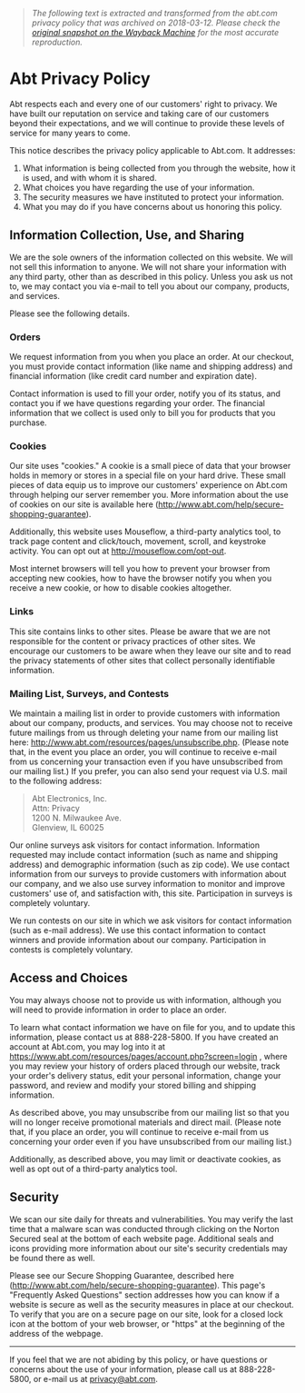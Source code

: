 > *The following text is extracted and transformed from the abt.com privacy policy that was archived on 2018-03-12. Please check the [original snapshot on the Wayback Machine](https://web.archive.org/web/20180312160838id_/https%3A//www.abt.com/help/privacy-policy) for the most accurate reproduction.*

# Abt Privacy Policy

Abt respects each and every one of our customers' right to privacy. We have built our reputation on service and taking care of our customers beyond their expectations, and we will continue to provide these levels of service for many years to come.

This notice describes the privacy policy applicable to Abt.com. It addresses: 

  1. What information is being collected from you through the website, how it is used, and with whom it is shared. 
  2. What choices you have regarding the use of your information. 
  3. The security measures we have instituted to protect your information. 
  4. What you may do if you have concerns about us honoring this policy. 



## **Information Collection, Use, and Sharing**

We are the sole owners of the information collected on this website. We will not sell this information to anyone. We will not share your information with any third party, other than as described in this policy. Unless you ask us not to, we may contact you via e-mail to tell you about our company, products, and services.

Please see the following details. 

### Orders

We request information from you when you place an order. At our checkout, you must provide contact information (like name and shipping address) and financial information (like credit card number and expiration date). 

Contact information is used to fill your order, notify you of its status, and contact you if we have questions regarding your order. The financial information that we collect is used only to bill you for products that you purchase. 

### Cookies

Our site uses "cookies." A cookie is a small piece of data that your browser holds in memory or stores in a special file on your hard drive. These small pieces of data equip us to improve our customers' experience on Abt.com through helping our server remember you. More information about the use of cookies on our site is available here (<http://www.abt.com/help/secure-shopping-guarantee>). 

Additionally, this website uses Mouseflow, a third-party analytics tool, to track page content and click/touch, movement, scroll, and keystroke activity. You can opt out at <http://mouseflow.com/opt-out>. 

Most internet browsers will tell you how to prevent your browser from accepting new cookies, how to have the browser notify you when you receive a new cookie, or how to disable cookies altogether. 

### Links 

This site contains links to other sites. Please be aware that we are not responsible for the content or privacy practices of other sites. We encourage our customers to be aware when they leave our site and to read the privacy statements of other sites that collect personally identifiable information. 

### Mailing List, Surveys, and Contests 

We maintain a mailing list in order to provide customers with information about our company, products, and services. You may choose not to receive future mailings from us through deleting your name from our mailing list here: <http://www.abt.com/resources/pages/unsubscribe.php>. (Please note that, in the event you place an order, you will continue to receive e-mail from us concerning your transaction even if you have unsubscribed from our mailing list.) If you prefer, you can also send your request via U.S. mail to the following address: 

> Abt Electronics, Inc.   
>  Attn: Privacy   
>  1200 N. Milwaukee Ave.   
>  Glenview, IL 60025 

Our online surveys ask visitors for contact information. Information requested may include contact information (such as name and shipping address) and demographic information (such as zip code). We use contact information from our surveys to provide customers with information about our company, and we also use survey information to monitor and improve customers' use of, and satisfaction with, this site. Participation in surveys is completely voluntary. 

We run contests on our site in which we ask visitors for contact information (such as e-mail address). We use this contact information to contact winners and provide information about our company. Participation in contests is completely voluntary. 

## **Access and Choices**

You may always choose not to provide us with information, although you will need to provide information in order to place an order. 

To learn what contact information we have on file for you, and to update this information, please contact us at 888-228-5800. If you have created an account at Abt.com, you may log into it at <https://www.abt.com/resources/pages/account.php?screen=login> , where you may review your history of orders placed through our website, track your order's delivery status, edit your personal information, change your password, and review and modify your stored billing and shipping information. 

As described above, you may unsubscribe from our mailing list so that you will no longer receive promotional materials and direct mail. (Please note that, if you place an order, you will continue to receive e-mail from us concerning your order even if you have unsubscribed from our mailing list.) 

Additionally, as described above, you may limit or deactivate cookies, as well as opt out of a third-party analytics tool. 

## **Security**

We scan our site daily for threats and vulnerabilities. You may verify the last time that a malware scan was conducted through clicking on the Norton Secured seal at the bottom of each website page. Additional seals and icons providing more information about our site's security credentials may be found there as well. 

Please see our Secure Shopping Guarantee, described here (<http://www.abt.com/help/secure-shopping-guarantee>). This page's "Frequently Asked Questions" section addresses how you can know if a website is secure as well as the security measures in place at our checkout. To verify that you are on a secure page on our site, look for a closed lock icon at the bottom of your web browser, or "https" at the beginning of the address of the webpage. 

*** 

If you feel that we are not abiding by this policy, or have questions or concerns about the use of your information, please call us at 888-228-5800, or e-mail us at privacy@abt.com. 

